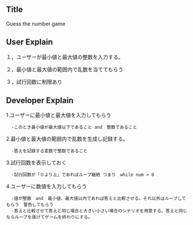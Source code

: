 ## Title
Guess the number game
## User Explain
１，ユーザーが最小値と最大値の整数を入力する。

２，最小値と最大値の範囲内で乱数を当ててもらう

３，試行回数に制限あり
## Developer Explain
1.ユーザーに最小値と最大値を入力してもらう

      -このとき最小値が最大値以下であること and　整数であること

2.最小値と最大値の範囲内で乱数を生成し記録する。

      -答えを記録する変数で整数であること

3.試行回数を表示しておく

      -試行回数が「０より上」であればループ継続 つまり　while num > 0 

4.ユーザーに数値を入力してもらう

      -値が整数　and　最小値、最大値以内であれば答えと比較させる。それ以外はループしてもらう　警告してもらう
      -答えと比較させて答えと同じ場合と大きい小さい場合のシナリオを用意する。答えと同じならループを抜けてゲームを終わりにする。

